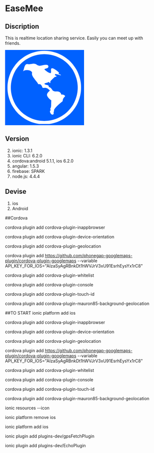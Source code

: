 # EaseMee

## Discription

This is realtime location sharing service.
Easily you can meet up with friends.


![](https://github.com/DaichiMiyajima/EaseMee/blob/master/www/img/EaseMee.png)


## Version

2. ionic: 1.3.1
3. ionic CLI: 6.2.0
3. cordova:android 5.1.1, ios 6.2.0 
4. angular: 1.5.3
5. firebase: SPARK
6. node.js: 4.4.4

## Devise

1. ios
2. Android


##Cordova

cordova plugin add cordova-plugin-inappbrowser

cordova plugin add cordova-plugin-device-orientation

cordova plugin add cordova-plugin-geolocation

cordova plugin add https://github.com/phonegap-googlemaps-plugin/cordova-plugin-googlemaps --variable API_KEY_FOR_IOS="AIzaSyAgRBnkDt1hWVJrV3xU91EsrhEysYx1rC8"

cordova plugin add cordova-plugin-whitelist

cordova plugin add cordova-plugin-console

cordova plugin add cordova-plugin-touch-id

cordova plugin add cordova-plugin-mauron85-background-geolocation


##TO START
ionic platform add ios

cordova plugin add cordova-plugin-inappbrowser

cordova plugin add cordova-plugin-device-orientation

cordova plugin add cordova-plugin-geolocation

cordova plugin add https://github.com/phonegap-googlemaps-plugin/cordova-plugin-googlemaps --variable API_KEY_FOR_IOS="AIzaSyAgRBnkDt1hWVJrV3xU91EsrhEysYx1rC8"

cordova plugin add cordova-plugin-whitelist

cordova plugin add cordova-plugin-console

cordova plugin add cordova-plugin-touch-id

cordova plugin add cordova-plugin-mauron85-background-geolocation

ionic resources --icon

ionic platform remove ios

ionic platform add ios

ionic plugin add plugins-dev/gpsFetchPlugin

ionic plugin add plugins-dev/EchoPlugin


